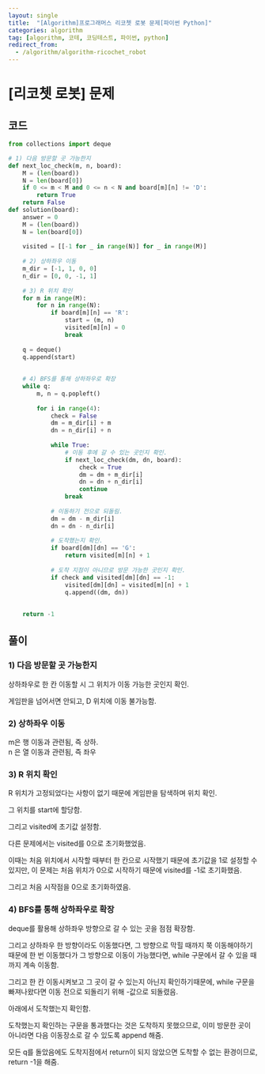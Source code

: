 ```yaml
---
layout: single
title:  "[Algorithm]프로그래머스 리코쳇 로봇 문제[파이썬 Python]"
categories: algorithm
tag: [algorithm, 코테, 코딩테스트, 파이썬, python]
redirect_from:
  - /algorithm/algorithm-ricochet_robot
---
```


# [리코쳇 로봇] 문제
## 코드
```python
from collections import deque

# 1) 다음 방문할 곳 가능한지
def next_loc_check(m, n, board):
    M = (len(board))
    N = len(board[0]) 
    if 0 <= m < M and 0 <= n < N and board[m][n] != 'D':
        return True
    return False
def solution(board):
    answer = 0
    M = (len(board))
    N = len(board[0])
    
    visited = [[-1 for _ in range(N)] for _ in range(M)]
    
    # 2) 상하좌우 이동
    m_dir = [-1, 1, 0, 0]
    n_dir = [0, 0, -1, 1]    
    
    # 3) R 위치 확인
    for m in range(M):
        for n in range(N):
            if board[m][n] == 'R':
                start = (m, n)
                visited[m][n] = 0
                break
    
    q = deque()
    q.append(start)
    
    
    # 4) BFS를 통해 상하좌우로 확장
    while q:
        m, n = q.popleft()
        
        for i in range(4):
            check = False
            dm = m_dir[i] + m
            dn = n_dir[i] + n
            
            while True:
                # 이동 후에 갈 수 있는 곳인지 확인.
                if next_loc_check(dm, dn, board):
                    check = True
                    dm = dm + m_dir[i]
                    dn = dn + n_dir[i]
                    continue
                break
            
            # 이동하기 전으로 되돌림.
            dm = dm - m_dir[i]
            dn = dn - n_dir[i]
            
            # 도착했는지 확인.
            if board[dm][dn] == 'G':
                return visited[m][n] + 1
            
            # 도착 지점이 아니므로 방문 가능한 곳인지 확인.
            if check and visited[dm][dn] == -1:
                visited[dm][dn] = visited[m][n] + 1
                q.append((dm, dn))
            
    
    return -1
```
## 풀이

### 1) 다음 방문할 곳 가능한지

상하좌우로 한 칸 이동할 시 그 위치가 이동 가능한 곳인지 확인.

게임판을 넘어서면 안되고, D 위치에 이동 불가능함.

### 2) 상하좌우 이동

m은 행 이동과 관련됨, 즉 상하.  
n 은 열 이동과 관련됨, 즉 좌우  

### 3) R 위치 확인

R 위치가 고정되었다는 사항이 없기 때문에 게임판을 탐색하며 위치 확인.

그 위치를 start에 할당함.

그리고 visited에 초기값 설정함.

다른 문제에서는 visited를 0으로 초기화했었음.

이때는 처음 위치에서 시작할 때부터 한 칸으로 시작했기 때문에 초기값을 1로 설정할 수 있지만,
이 문제는 처음 위치가 0으로 시작하기 때문에 visited를 -1로 초기화했음.

그리고 처음 시작점을 0으로 초기화하였음.

### 4) BFS를 통해 상하좌우로 확장

deque를 활용해 상하좌우 방향으로 갈 수 있는 곳을 점점 확장함.

그리고 상하좌우 한 방향이라도 이동했다면, 그 방향으로 막힐 때까지 쭉 이동해야하기 때문에
한 번 이동했다가 그 방향으로 이동이 가능했다면, while 구문에서 갈 수 있을 때까지 계속 이동함.

그리고 한 칸 이동시켜보고 그 곳이 갈 수 있는지 아닌지 확인하기때문에,
while 구문을 빠져나왔다면 이동 전으로 되돌리기 위해 -값으로 되돌렸음.

아래에서 도착했는지 확인함.

도착했는지 확인하는 구문을 통과했다는 것은 도착하지 못했으므로, 이미 방문한 곳이 아니라면 다음 이동장소로 갈 수 있도록 append 해줌.

모든 q를 돌았음에도 도착지점에서 return이 되지 않았으면 도착할 수 없는 환경이므로, return -1을 해줌.
